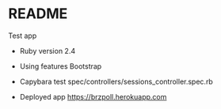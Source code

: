 # README

Test app

* Ruby version
2.4

* Using features
Bootstrap


* Capybara test
spec/controllers/sessions_controller.spec.rb


* Deployed app
https://brzpoll.herokuapp.com
